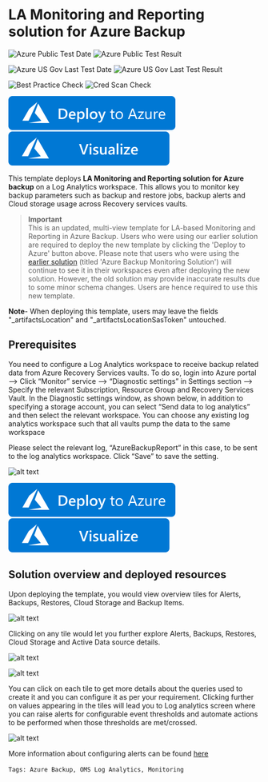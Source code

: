 # LA Monitoring and Reporting solution for Azure Backup

![Azure Public Test Date](https://azurequickstartsservice.blob.core.windows.net/badges/101-backup-la-reporting/PublicLastTestDate.svg)
![Azure Public Test Result](https://azurequickstartsservice.blob.core.windows.net/badges/101-backup-la-reporting/PublicDeployment.svg)

![Azure US Gov Last Test Date](https://azurequickstartsservice.blob.core.windows.net/badges/101-backup-la-reporting/FairfaxLastTestDate.svg)
![Azure US Gov Last Test Result](https://azurequickstartsservice.blob.core.windows.net/badges/101-backup-la-reporting/FairfaxDeployment.svg)

![Best Practice Check](https://azurequickstartsservice.blob.core.windows.net/badges/101-backup-la-reporting/BestPracticeResult.svg)
![Cred Scan Check](https://azurequickstartsservice.blob.core.windows.net/badges/101-backup-la-reporting/CredScanResult.svg)

[![Deploy To Azure](https://raw.githubusercontent.com/Azure/azure-quickstart-templates/master/1-CONTRIBUTION-GUIDE/images/deploytoazure.svg?sanitize=true)]("https://portal.azure.com/#create/Microsoft.Template/uri/https%3A%2F%2Fraw.githubusercontent.com%2FAzure%2Fazure-quickstart-templates%2Fmaster%2F101-backup-la-reporting%2Fazuredeploy.json")
[![Visualize](https://raw.githubusercontent.com/Azure/azure-quickstart-templates/master/1-CONTRIBUTION-GUIDE/images/visualizebutton.svg?sanitize=true)]("http://armviz.io/#/?load=https%3A%2F%2Fraw.githubusercontent.com%2FAzure%2Fazure-quickstart-templates%2Fmaster%2F101-backup-la-reporting%2Fazuredeploy.json")

This template deploys **LA Monitoring and Reporting solution for Azure backup**
on a Log Analytics workspace. This allows you to monitor key backup parameters
such as backup and restore jobs, backup alerts and Cloud storage usage across
Recovery services vaults.

> **Important** <br> This is an updated, multi-view template for LA-based
> Monitoring and Reporting in Azure Backup. Users who were using our earlier
> solution are required to deploy the new template by clicking the 'Deploy to
> Azure' button above. Please note that users who were using the
> [earlier solution](https://github.com/Azure/azure-quickstart-templates/tree/master/101-backup-oms-monitoring)
> (titled 'Azure Backup Monitoring Solution') will continue to see it in their
> workspaces even after deploying the new solution. However, the old solution
> may provide inaccurate results due to some minor schema changes. Users are
> hence required to use this new template.

**Note**- When deploying this template, users may leave the fields
"\_artifactsLocation" and "\_artifactsLocationSasToken" untouched.

## Prerequisites

You need to configure a Log Analytics workspace to receive backup related data
from Azure Recovery Services vaults. To do so, login into Azure portal –> Click
“Monitor” service –> “Diagnostic settings” in Settings section –> Specify the
relevant Subscription, Resource Group and Recovery Services Vault. In the
Diagnostic settings window, as shown below, in addition to specifying a storage
account, you can select “Send data to log analytics” and then select the
relevant workspace. You can choose any existing log analytics workspace such
that all vaults pump the data to the same workspace

Please select the relevant log, “AzureBackupReport” in this case, to be sent to
the log analytics workspace. Click “Save” to save the setting.

![alt text](images/DiagnosticSettings.JPG "Azure log analytics workspace diagnostic setting")
<br>

[![Deploy To Azure](https://raw.githubusercontent.com/Azure/azure-quickstart-templates/master/1-CONTRIBUTION-GUIDE/images/deploytoazure.svg?sanitize=true)]("https://portal.azure.com/#create/Microsoft.Template/uri/https%3A%2F%2Fraw.githubusercontent.com%2FAzure%2Fazure-quickstart-templates%2Fmaster%2F101-backup-la-reporting%2Fazuredeploy.json")
[![Visualize](https://raw.githubusercontent.com/Azure/azure-quickstart-templates/master/1-CONTRIBUTION-GUIDE/images/visualizebutton.svg?sanitize=true)]("http://armviz.io/#/?load=https%3A%2F%2Fraw.githubusercontent.com%2FAzure%2Fazure-quickstart-templates%2Fmaster%2F101-backup-la-reporting%2Fazuredeploy.json")

## Solution overview and deployed resources

Upon deploying the template, you would view overview tiles for Alerts, Backups,
Restores, Cloud Storage and Backup Items.

![alt text](images/la-azurebackup-overview-dashboard.png "LA Monitoring and Reporting solution for Azure Backup overview blade")

Clicking on any tile would let you further explore Alerts, Backups, Restores,
Cloud Storage and Active Data source details.

![alt text](images/la-azurebackup-alertsazure.png "LA Monitoring and Reporting solution for Azure Backup alerts")

![alt text](images/la-azurebackup-backupjobsnonlog.png "LA Monitoring and Reporting solution for Azure Backup non log jobs")

You can click on each tile to get more details about the queries used to create
it and you can configure it as per your requirement. Clicking further on values
appearing in the tiles will lead you to Log analytics screen where you can raise
alerts for configurable event thresholds and automate actions to be performed
when those thresholds are met/crossed.

![alt text](images/LogAnalyticsScreen.JPG "LA Monitoring solution for Azure backup Log search")

More information about configuring alerts can be found
[here](https://docs.microsoft.com/azure/log-analytics/log-analytics-tutorial-response)

`Tags: Azure Backup, OMS Log Analytics, Monitoring`

